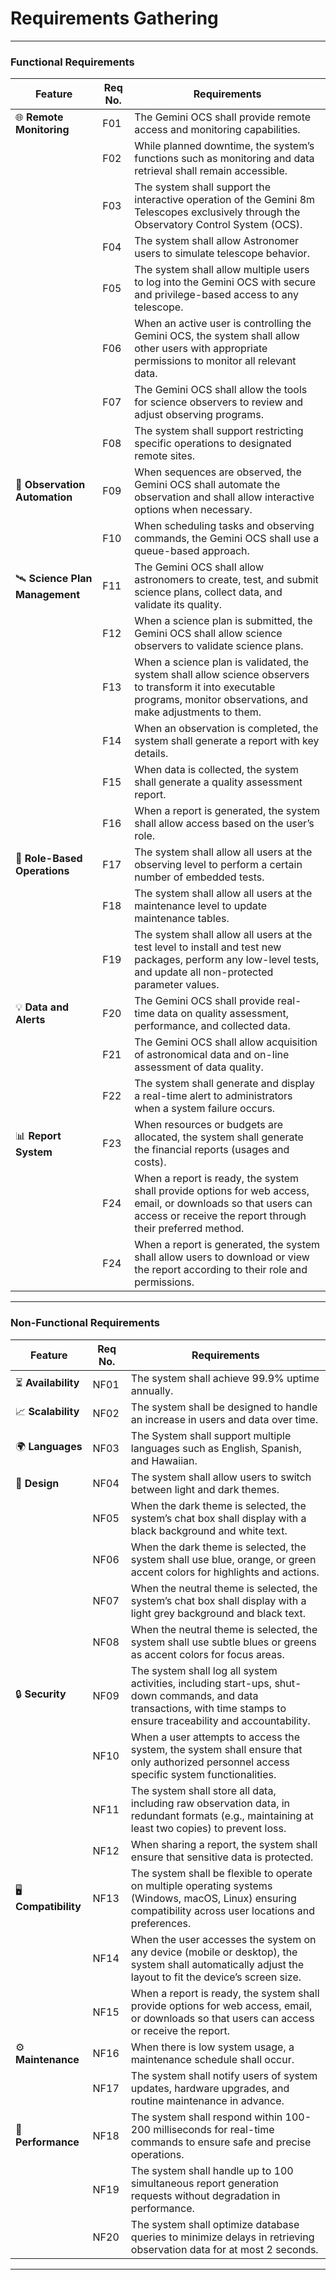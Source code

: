 # Requirements Gathering
---

### Functional Requirements 
| Feature                            | Req No. | Requirements                                                                                                      |
|------------------------------------|---------|------------------------------------------------------------------------------------------------------------------|
| 🌐 **Remote Monitoring**           | F01     | The Gemini OCS shall provide remote access and monitoring capabilities.                                           |
|                                    | F02     | While planned downtime, the system’s functions such as monitoring and data retrieval shall remain accessible.      |
|                                    | F03     | The system shall support the interactive operation of the Gemini 8m Telescopes exclusively through the Observatory Control System (OCS).  |
|                                    | F04     | The system shall allow Astronomer users to simulate telescope behavior.                                          |
|                                    | F05     | The system shall allow multiple users to log into the Gemini OCS with secure and privilege-based access to any telescope. |
|                                    | F06     | When an active user is controlling the Gemini OCS, the system shall allow other users with appropriate permissions to monitor all relevant data. |
|                                    | F07     | The Gemini OCS shall allow the tools for science observers to review and adjust observing programs.              |
|                                    | F08      | The system shall support restricting specific operations to designated remote sites.                            |
| 🤖 **Observation Automation**      | F09     | When sequences are observed, the Gemini OCS shall automate the observation and shall allow interactive options when necessary. |
|                                    | F10     | When scheduling tasks and observing commands, the Gemini OCS shall use a queue-based approach.                   |
| 🛰️ **Science Plan Management**    | F11     | The Gemini OCS shall allow astronomers to create, test, and submit science plans, collect data, and validate its quality. |
|                                    | F12     | When a science plan is submitted, the Gemini OCS shall allow science observers to validate science plans.         |
|                                    | F13     | When a science plan is validated, the system shall allow science observers to transform it into executable programs, monitor observations, and make adjustments to them. |
|                                    | F14     | When an observation is completed, the system shall generate a report with key details.                           |
|                                    | F15     | When data is collected, the system shall generate a quality assessment report.                                    |
|                                    | F16     | When a report is generated, the system shall allow access based on the user’s role.                              |
| 💼 **Role-Based Operations**       | F17     | The system shall allow all users at the observing level to perform a certain number of embedded tests.           |
|                                    | F18     | The system shall allow all users at the maintenance level to update maintenance tables.                          |
|                                    | F19     | The system shall allow all users at the test level to install and test new packages, perform any low-level tests, and update all non-protected parameter values. |
| 💡 **Data and Alerts**             | F20     | The Gemini OCS shall provide real-time data on quality assessment, performance, and collected data.             |
|                                     |F21      | The Gemini OCS shall allow acquisition of astronomical data and on-line assessment of data quality.             |
|                                    | F22     | The system shall generate and display a real-time alert to administrators when a system failure occurs.          |
| 📊 **Report System**               | F23     | When resources or budgets are allocated, the system shall generate the financial reports (usages and costs).     |
|                                    | F24     | When a report is ready, the system shall provide options for web access, email, or downloads so that users can access or receive the report through their preferred method. |
|                                    | F24     | When a report is generated, the system shall allow users to download or view the report according to their role and permissions. |

--- 

### Non-Functional Requirements

| Feature                            | Req No. | Requirements                                                                                                      |
|------------------------------------|---------|------------------------------------------------------------------------------------------------------------------|
| ⏳ **Availability**                 | NF01    | The system shall achieve 99.9% uptime annually.                                                                  |
| 📈 **Scalability**                 | NF02    | The system shall be designed to handle an increase in users and data over time.                                  |
| 🌍 **Languages**                   | NF03    | The System shall support multiple languages such as English, Spanish, and Hawaiian.                             |
| 🎨 **Design**                      | NF04    | The system shall allow users to switch between light and dark themes.                                           |
|                                    | NF05    | When the dark theme is selected, the system’s chat box shall display with a black background and white text.     |
|                                    | NF06    | When the dark theme is selected, the system shall use blue, orange, or green accent colors for highlights and actions. |
|                                    | NF07    | When the neutral theme is selected, the system’s chat box shall display with a light grey background and black text. |
|                                    | NF08    | When the neutral theme is selected, the system shall use subtle blues or greens as accent colors for focus areas. |
| 🔒 **Security**                    | NF09    | The system shall log all system activities, including start-ups, shut-down commands, and data transactions, with time stamps to ensure traceability and accountability. |
|                                    | NF10    | When a user attempts to access the system, the system shall ensure that only authorized personnel access specific system functionalities. |
|                                    | NF11    | The system shall store all data, including raw observation data, in redundant formats (e.g., maintaining at least two copies) to prevent loss. |
|                                    | NF12    | When sharing a report, the system shall ensure that sensitive data is protected.                                 |
| 🖥️ **Compatibility**               | NF13    | The system shall be flexible to operate on multiple operating systems (Windows, macOS, Linux) ensuring compatibility across user locations and preferences. |
|                                    | NF14    | When the user accesses the system on any device (mobile or desktop), the system shall automatically adjust the layout to fit the device’s screen size. |
|                                    | NF15    | When a report is ready, the system shall provide options for web access, email, or downloads so that users can access or receive the report. |
| ⚙️ **Maintenance**                  | NF16    | When there is low system usage, a maintenance schedule shall occur.                                             |
|                                    | NF17    | The system shall notify users of system updates, hardware upgrades, and routine maintenance in advance.          |
| 🚀 **Performance**                  | NF18    | The system shall respond within 100-200 milliseconds for real-time commands to ensure safe and precise operations. |
|                                    | NF19    | The system shall handle up to 100 simultaneous report generation requests without degradation in performance.    |
|                                    | NF20    | The system shall optimize database queries to minimize delays in retrieving observation data for at most 2 seconds. |

---
